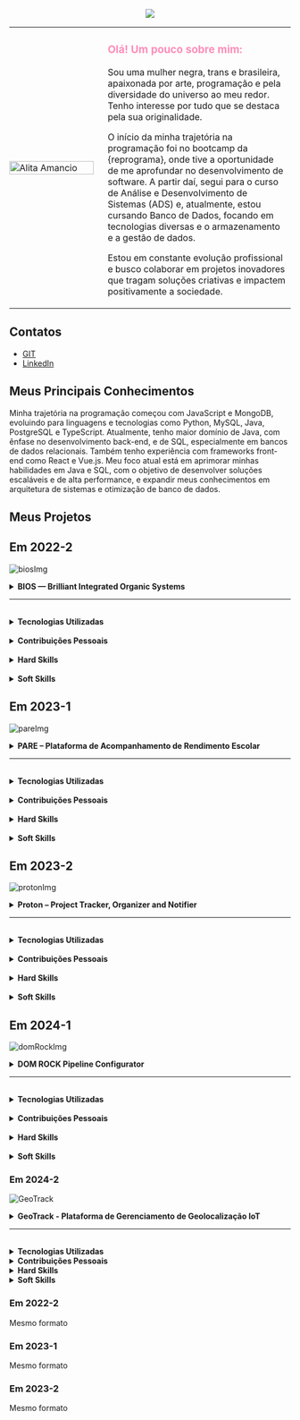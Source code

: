 <p align="center">
  <img src="https://capsule-render.vercel.app/api?type=transparent&width=1000&height=120&text=Alita%20Amancio%20%7C%20Portf%C3%B3lio%20APIs&fontColor=FE8DB9&fontSize=50" />
</p>

<table cellspacing="0" border="0" style="border-collapse: collapse;">
  <tr>
    <td width="30%" style="border:none; padding:0;">
      <img src="https://github.com/user-attachments/assets/cce28d30-7681-4f66-b4a2-bfc0ab0bf5d8" alt="Alita Amancio" width="100%" />
    </td>
    <td style="border:none; padding-left: 25px; vertical-align: top;">
      <h3><span style="color:#FE8DB9;">Olá! Um pouco sobre mim:</span></h3>
      <p>Sou uma mulher negra, trans e brasileira, apaixonada por arte, programação e pela diversidade do universo ao meu redor. Tenho interesse por tudo que se destaca pela sua originalidade.</p>
      <p>O início da minha trajetória na programação foi no bootcamp da {reprograma}, onde tive a oportunidade de me aprofundar no desenvolvimento de software. A partir daí, segui para o curso de Análise e Desenvolvimento de Sistemas (ADS) e, atualmente, estou cursando Banco de Dados, focando em tecnologias diversas e o armazenamento e a gestão de dados.</p>
      <p>Estou em constante evolução profissional e busco colaborar em projetos inovadores que tragam soluções criativas e impactem positivamente a sociedade.</p>
    </td>
  </tr>
</table>



## Contatos

- [GIT](https://github.com/AlitaAmancio)
- [LinkedIn](https://www.linkedin.com/in/AlitaAmancio/)

## Meus Principais Conhecimentos

Minha trajetória na programação começou com JavaScript e MongoDB, evoluindo para linguagens e tecnologias como Python, MySQL, Java, PostgreSQL e TypeScript. Atualmente, tenho maior domínio de Java, com ênfase no desenvolvimento back-end, e de SQL, especialmente em bancos de dados relacionais. Também tenho experiência com frameworks front-end como React e Vue.js. Meu foco atual está em aprimorar minhas habilidades em Java e SQL, com o objetivo de desenvolver soluções escaláveis e de alta performance, e expandir meus conhecimentos em arquitetura de sistemas e otimização de banco de dados.

## Meus Projetos

## Em 2022-2
![biosImg](https://github.com/user-attachments/assets/51934458-b927-44e0-90f0-4144259c9c9e)

<details>
<summary>
  <strong>
    BIOS — Brilliant Integrated Organic Systems
  </strong>
</summary>

A solução criada é uma plataforma web dedicada à gestão e monitoramento de problemas em máquinas distribuídas nos laboratórios da Fatec SJC. A BIOS oferece uma interface prática e intuitiva que permite reportar e acompanhar falhas de forma rápida e organizada. Com foco em otimizar o fluxo de manutenção, a plataforma facilita a comunicação entre usuários e equipes técnicas, garantindo maior eficiência e transparência no processo de atendimento e resolução dos incidentes.

[GIT](https://github.com/m-u-l-a-s/BIOS)

</br>

<details>
<summary>
<strong>Empresa Parceira: Fatec SJC</strong>
</summary>

</br>

A Fatec São José dos Campos é uma instituição pública de ensino focada em tecnologia e inovação, reconhecida pela formação de profissionais qualificados para o mercado regional. Com infraestrutura moderna e forte conexão com o setor produtivo, a Fatec contribui para o desenvolvimento de soluções práticas e eficientes, como a plataforma BIOS.

[Fatec SJC](https://fatecsjc-prd.azurewebsites.net/)

</details>

</br>

<details>
<summary>
<strong>Problema Identificado</strong>
</summary>

</br>

Na Fatec São José dos Campos, a manutenção das máquinas em diversos laboratórios depende de processos manuais para reportar e acompanhar falhas, o que pode gerar atrasos e dificuldades na comunicação entre usuários e equipes técnicas. Essa abordagem torna o processo de manutenção menos eficiente e impacta negativamente a agilidade na resolução dos problemas. O desafio, portanto, é desenvolver uma plataforma prática e intuitiva que permita o registro e monitoramento ágil dos incidentes, facilitando a comunicação e otimizando o fluxo de trabalho das equipes responsáveis pela manutenção.

</details>

</br>

<details>
<summary>
<strong>Solução Entregue</strong>
</summary>

</br>

A solução desenvolvida é uma plataforma web intuitiva e eficiente para o gerenciamento e monitoramento de falhas em máquinas dos laboratórios da Fatec São José dos Campos. A BIOS permite que os usuários reportem problemas de forma rápida e acompanhem o status das solicitações em tempo real. A interface facilita a comunicação entre os usuários e as equipes técnicas, organizando as informações de maneira clara e acessível. Além disso, a plataforma oferece funcionalidades para priorização dos atendimentos, controle de permissões e um painel administrativo que possibilita o monitoramento detalhado dos chamados e dos processos de manutenção, garantindo transparência, agilidade e maior eficiência operacional.

</details>

</details>

---

</br>

<details>
<summary>
<strong>Tecnologias Utilizadas</strong>
</summary>

</br>

- **HTML**: Utilizado para estruturar o conteúdo da interface web, garantindo uma base sólida e semântica para o front-end da aplicação.

- **CSS**: Responsável pela estilização da interface, permitindo um design moderno, responsivo e atraente para os usuários.

- **JavaScript**: Linguagem principal para tornar a interface interativa e dinâmica, facilitando a comunicação com o back-end e melhorando a experiência do usuário.

- **Python**: Linguagem utilizada no desenvolvimento do back-end, escolhida pela sua simplicidade, versatilidade e grande ecossistema de bibliotecas.

- **Flask**: Framework Python utilizado para construir a aplicação web, proporcionando uma estrutura leve e flexível para desenvolvimento rápido e manutenção eficiente.

- **Bootstrap**: Biblioteca CSS utilizada para acelerar a criação de interfaces responsivas e consistentes, com componentes prontos e design adaptável a diferentes dispositivos.

- **Figma**: Ferramenta de design colaborativo para criação e prototipagem da interface da aplicação, facilitando a comunicação visual entre equipe e stakeholders.

- **GitHub**: Plataforma utilizada para controle de versão do código-fonte, gerenciamento de versões, colaboração e integração contínua do projeto.

- **MySQL**: Sistema de gerenciamento de banco de dados relacional utilizado para armazenar e organizar os dados da aplicação de forma segura e eficiente.

- **Discord**: Ferramenta de comunicação adotada pela equipe para discussões rápidas, troca de ideias e colaboração em tempo real durante o desenvolvimento do projeto.
</details>

</br>

<details> 
<summary> 
<strong>Contribuições Pessoais</strong> 
</summary> 

</br>
  
Durante o projeto, atuei principalmente na implementação de funcionalidades do front-end com foco em acessibilidade da informação, experiência do usuário e boas práticas visuais. A seguir, listo algumas contribuições relevantes:

<details> 
  
<summary> 
<strong>Base das recomendações de solução de problemas</strong> 
</summary>

Implementei uma funcionalidade interativa no formulário de reporte de problemas que sugere automaticamente soluções básicas com base no tipo de erro selecionado pelo usuário (ex: "Teclado", "Internet", "Máquina não liga"). A lógica foi escrita em JavaScript e integrada ao HTML da página reportar.html, e novos estilos foram aplicados via CSS para garantir uma exibição clara das mensagens. A solução contribui diretamente para a autonomia do usuário final e reduz o número de chamados desnecessários.

</details> </br> <details> <summary> <strong>Adicionado link colapsável 'Especificações das Máquinas'</strong> </summary>
Implementei um componente colapsável para exibição das especificações técnicas das máquinas da instituição na tela de consulta de problemas resolvidos. A reformulação incluiu a organização semântica da informação em HTML e o uso de classes CSS para controle visual. A seção foi projetada para ser acessível e responsiva, melhorando a usabilidade e reduzindo o excesso de informações visíveis por padrão.

</details> </br>
Essas entregas evidenciam minha atenção a detalhes de usabilidade, clareza de código e boas práticas na organização da interface. Combinando HTML, CSS e JavaScript puro, contribuí para tornar a plataforma mais amigável, funcional e acessível para os usuários da BIOS.

</details> </br>

<details> <summary> <strong>Hard Skills</strong> </summary>

</br>
  
Ao longo do projeto, desenvolvi competências técnicas essenciais, explorando tecnologias de front-end e back-end, além de metodologias ágeis de gestão de produto. Foi uma oportunidade valiosa para aplicar e consolidar conhecimentos práticos logo no início da minha jornada acadêmica em tecnologia.

<details> <summary> <strong>Desenvolvimento Web (HTML, CSS, JS)</strong> </summary>
  
- **HTML5**: Utilizei HTML para estruturar as interfaces do sistema, criando páginas intuitivas e bem organizadas. Trabalhei com tags semânticas e elementos reutilizáveis, alcançando proficiência intermediária no desenvolvimento de estruturas web responsivas.

- **CSS3**: Apliquei estilos personalizados às páginas utilizando CSS puro, aprimorando a estética da interface e garantindo uma boa usabilidade. Experimentei variações de layout e explorei propriedades como border-radius, text-align e height: fit-content.

- **JavaScript**: Implementei lógica de interação no front-end com JavaScript puro, como sugestões dinâmicas baseadas na escolha do usuário. Alcancei proficiência intermediária, com foco em DOM manipulation e boas práticas de legibilidade de código.

</details> </br> <details> <summary> <strong>Desenvolvimento Backend (Python/Flask)</strong> </summary>
  
- **Python**: Utilizei Python como base da aplicação backend, estruturando a lógica dos endpoints e o fluxo de dados entre a interface e o banco de dados. Proficiência alcançada: intermediária, com domínio da sintaxe e uso de bibliotecas nativas.

- **Flask**: Com Flask, estruturei rotas e conectei formulários do front-end com o backend da aplicação, além de configurar templates. Esta experiência me deu uma compreensão prática do modelo MVC e da organização de projetos em microframeworks.

</details> </br> <details> <summary> <strong>Banco de Dados e Modelagem</strong> </summary>
  
- **MySQL**: Realizei a criação de tabelas, ajustes de colunas e manutenção do banco de dados relacional, garantindo a integridade dos dados inseridos pela plataforma. A proficiência é básica a intermediária, com foco na sintaxe SQL e estruturação de dados.

</details> </br> <details> <summary> <strong>Design e Prototipação</strong> </summary>
  
- **Figma**: Usei o Figma para organizar ideias e criar esboços visuais da interface. A ferramenta auxiliou na comunicação visual com o time, especialmente nas fases iniciais de concepção da experiência do usuário.

</details> </br> <details> <summary> <strong>Versionamento e Colaboração</strong> </summary>
  
- **GitHub**: Participei ativamente do versionamento do código, criando e revisando pull requests. Proficiência básica, com foco em boas práticas de commit e organização de branches.

- **Discord**: Utilizado como principal canal de comunicação com a equipe, facilitando a troca rápida de informações e o alinhamento das entregas em tempo real.

</details> </br> <details> <summary> <strong>Gestão de Produto (Atuação como P.O.)</strong> </summary>
  
Atuei como Product Owner (P.O.), representando os interesses do cliente e garantindo o alinhamento do projeto com as necessidades reais do usuário. Participei de reuniões, elaborei especificações técnicas e organizei prioridades de desenvolvimento. Essa atuação me proporcionou experiência prática em metodologias ágeis e uma visão ampla sobre planejamento e entregas em projetos reais.

</details> </details>

</br>

<details> <summary> <strong>Soft Skills</strong> </summary>
  
- **Comunicação com o Cliente**: Como P.O., exerci uma comunicação clara e empática com os stakeholders, traduzindo as demandas em requisitos técnicos compreensíveis para a equipe. Essa habilidade foi fundamental para garantir que a solução atendesse às expectativas do cliente.

- **Aprendizado Rápido**: Sendo meu primeiro semestre na área de tecnologia, mergulhei em diversas linguagens, ferramentas e frameworks de forma autodidata e colaborativa. Desenvolvi a habilidade de aprender sob demanda, aplicando novos conhecimentos em tempo real durante o desenvolvimento.

- **Proatividade**: Tomei iniciativa na identificação de melhorias e propondo soluções, tanto em aspectos técnicos quanto organizacionais. Essa postura me ajudou a evoluir rapidamente dentro do time e assumir responsabilidades de liderança desde o início.

- **Trabalho em Equipe**: Contribuí ativamente com a equipe multidisciplinar, respeitando o fluxo de trabalho ágil e colaborando para o alcance dos objetivos comuns. A troca constante de ideias e o suporte mútuo fortaleceram a coesão do grupo.

- **Organização**: Com a rotina estruturada em sprints, desenvolvi habilidades de planejamento e controle de tempo, organizando tarefas e acompanhando entregas de forma eficaz, mesmo diante de múltiplas demandas simultâneas.

- **Empatia e Escuta Ativa**: Ao lidar diretamente com usuários e desenvolvedores, aprendi a escutar com atenção antes de propor soluções, levando em consideração diferentes perspectivas para tomar decisões mais assertivas.

</details>

## Em 2023-1
![pareImg](https://github.com/user-attachments/assets/486fd91f-62e9-4797-a8b8-3f82d68c45ba)

<details> 
<summary> 
<strong>PARE – Plataforma de Acompanhamento de Rendimento Escolar</strong> 
</summary>
  
A PARE é uma solução desktop desenvolvida com foco no ambiente educacional, especialmente para auxiliar professores na gestão de atividades avaliativas e no acompanhamento individualizado do desempenho dos alunos. A plataforma permite o cadastro de provas e trabalhos com suas respectivas especificações, datas de entrega e atribuições por aluno, como notas e observações. A proposta é tornar o processo de registro e análise de rendimento mais prático, confiável e acessível, proporcionando aos educadores maior controle e visibilidade sobre a evolução das turmas ao longo do tempo.

[GIT](https://github.com/m-u-l-a-s/PARE)

</br> <details> <summary> <strong>Empresa Parceira: FATEC São José dos Campos</strong> </summary> </br>
A FATEC São José dos Campos atuou como instituição parceira deste projeto, proporcionando o contexto real para o desenvolvimento da solução. A proposta surgiu da necessidade de otimizar processos administrativos e pedagógicos em ambientes escolares, especialmente no registro e controle de atividades avaliativas. Com o apoio de professores e orientadores da instituição, o projeto foi estruturado com base em demandas reais do cotidiano educacional, garantindo maior alinhamento com os desafios enfrentados por docentes.

[FATEC SJC](https://fatecsjc-prd.azurewebsites.net/)

</details> </br> <details> <summary> <strong>Problema Identificado</strong> </summary> </br>
Durante a rotina escolar, professores precisam registrar diversas avaliações (provas, trabalhos, atividades complementares), suas especificações, datas e respectivas notas por aluno. Esse processo, quando feito manualmente ou com ferramentas genéricas como planilhas, se torna demorado, suscetível a erros e difícil de manter atualizado. A ausência de uma plataforma específica para essa finalidade compromete a organização das atividades, dificulta o acompanhamento da evolução dos alunos e torna mais complexa a geração de relatórios e análises pedagógicas. O desafio foi criar uma solução simples, funcional e acessível que atendesse diretamente essa lacuna no processo educacional.

</details> </br> <details> <summary> <strong>Solução Entregue</strong> </summary> </br>
A solução desenvolvida é uma aplicação desktop desenvolvida em Java que permite aos professores cadastrar instituições, turmas, alunos e atividades avaliativas. Cada atividade pode conter notas individuais, observações e status de entrega, permitindo o acompanhamento detalhado de cada estudante. O sistema também possibilita visualizar e consultar o desempenho por aluno ou turma, facilitando a tomada de decisão pedagógica. Com interface simples e funcionalidades objetivas, a plataforma busca atender à realidade de professores que precisam de uma ferramenta confiável para gestão de avaliações.

</details> </details>

---

</br>
<details> 
<summary> 
<strong>Tecnologias Utilizadas</strong> 
</summary> 
  
- **Java**: Linguagem de programação principal utilizada para o desenvolvimento da aplicação desktop, devido à sua robustez, portabilidade e ampla utilização em projetos acadêmicos e corporativos.

- **Apache NetBeans**: IDE escolhida para o desenvolvimento do projeto Java, com recursos integrados de depuração, design visual e integração com banco de dados.

- **MySQL**: Banco de dados relacional utilizado para armazenar todas as informações da aplicação, incluindo instituições, turmas, alunos e atividades avaliativas.

- **GitHub**: Utilizado para controle de versão, colaboração entre os membros da equipe, e hospedagem do repositório do projeto.

- **Figma**: Ferramenta de prototipação utilizada para planejar a interface da aplicação, permitindo que o design fosse validado visualmente antes do desenvolvimento.

- **Discord**: Plataforma utilizada para reuniões, alinhamento de tarefas e discussões técnicas em tempo real, promovendo a comunicação fluida entre os integrantes da equipe.

- **Trello**: Aplicação de gerenciamento de tarefas que auxiliou na organização do backlog, acompanhamento das sprints e distribuição de atividades entre os membros do time.

</details>

</br> 

<details> <summary> <strong>Contribuições Pessoais</strong> </summary> </br>
Durante o desenvolvimento do projeto PARE, atuei em frentes técnicas e de usabilidade, contribuindo diretamente para a navegação do sistema e automação de processos pedagógicos. A seguir, listo algumas das minhas entregas mais relevantes:

<details> <summary> <strong>Botão “Página Inicial” com Navegação Funcional</strong> </summary>
Implementei um botão com texto e ícone na tela de cadastro de aluno que redireciona o usuário para a tela inicial do sistema. Essa funcionalidade tornou a navegação mais intuitiva, reduzindo cliques e facilitando o retorno à tela principal.

</details> </br> <details> <summary> <strong>Botão “Cadastrar” na Tela Principal</strong> </summary>
Adicionei o botão “Cadastrar” à Tela Principal com evento ActionListener, que abre a interface de cadastro de alunos. A inclusão dessa funcionalidade atendeu à demanda de facilitar o acesso a tarefas comuns por parte dos professores.

</details> </br> <details> <summary> <strong>Atribuição automática de avaliações</strong> </summary>
Implementei a lógica de atribuição de uma nova avaliação a todos os alunos da sala automaticamente. Isso eliminou a necessidade de cadastro individual, agilizando o processo de criação de atividades.

</details> </br> <details> <summary> <strong>Cálculo de rendimento e média por avaliação</strong> </summary>
Implementei funcionalidades para calcular e exibir, em tempo real, a média da turma, número de aprovados e rendimento geral por avaliação, facilitando a análise de desempenho diretamente na interface.

</details> </details>
</br> <details> <summary> <strong>Hard Skills</strong> </summary> </br>
Durante o projeto, desenvolvi competências técnicas tanto no desenvolvimento da interface quanto na camada de negócio da aplicação.

</br> <details> <summary> <strong>Java (Swing)</strong> </summary>
Trabalhei com Java Swing para criar e manipular componentes visuais, incluindo botões, eventos e redirecionamentos. Aprofundei o uso de ActionListener, layouts e personalização visual, alcançando proficiência intermediária na construção de interfaces gráficas.

</details> </br> <details> <summary> <strong>Banco de Dados (MySQL)</strong> </summary>
Implementei comandos SQL para inserção e recuperação de dados, utilizando PreparedStatement e boas práticas de conexão com banco em Java. Estruturei tabelas como aluno_avaliacao e desenvolvi a lógica de relacionamento entre entidades.

</details> </br> <details> <summary> <strong>POO e Organização de Código</strong> </summary>
Criei classes e métodos organizados, utilizando conceitos de orientação a objetos para modularizar funcionalidades como cadastro em massa e cálculo de rendimento. Estruturei métodos reaproveitáveis com foco em clareza e manutenção.

</details> </br> <details> <summary> <strong>Integração Back-End e Interface</strong> </summary>
Integrei a lógica de negócio com a interface gráfica de maneira fluida, permitindo que as interações do usuário atualizassem corretamente os dados no banco e exibissem feedbacks visuais imediatos.

</details> </details>
</br> <details> <summary> <strong>Soft Skills</strong> </summary>
  
- **Colaboração**: Trabalhei de forma próxima com colegas desenvolvedores para garantir integração entre as telas e funcionalidades, propondo soluções em conjunto e fazendo revisões de código.

- **Comunicação**: Participei de reuniões frequentes com a equipe, contribuindo com sugestões de melhoria de usabilidade e reportando avanços e impedimentos de forma clara.

- **Responsabilidade Técnica**: Assumi a implementação de partes críticas do sistema e garanti o funcionamento correto de lógicas como cadastro automático de avaliações.

- **Organização**: Gerenciei minhas tarefas via Trello, priorizando demandas e organizando entregas de acordo com os ciclos de desenvolvimento definidos em equipe.

</details>

## Em 2023-2
![protonImg](https://github.com/user-attachments/assets/91ed1879-0a85-4cc5-8de8-af82e3a4d501)

<details> 
<summary> 
<strong>Proton – Project Tracker, Organizer and Notifier</strong> 
</summary>
  
O Proton é uma plataforma web desenvolvida para otimizar a organização, documentação e acompanhamento de processos em empresas de tecnologia voltadas à saúde. A aplicação conta com quatro perfis de usuário principais: colaboradores, que podem anexar pendências e evidências aos processos pelos quais são responsáveis e acompanhar seu ciclo de vida; líderes de equipe, que criam processos e designam etapas para colaboradores ou outros líderes; executivos C-level, que monitoram as atividades através de dashboards; e administradores, que possuem acesso completo para gerenciamento de usuários e recursos.

A solução é acessível via navegadores modernos como Google Chrome, Internet Explorer e Firefox, utilizando banco de dados em nuvem para garantir mobilidade e atualização em tempo real.

O projeto seguiu a metodologia ágil SCRUM, fomentando competências como proatividade, autonomia, colaboração e entrega de resultados entre os estudantes envolvidos.

</br> 
<details> 
<summary> 
<strong>Empresa Parceira: Ionic Health</strong> 
</summary> 
</br>
  
A Ionic Health atuou como empresa parceira deste projeto, apresentando o desafio real de organização e documentação dos processos internos na área de tecnologia em saúde. A parceria permitiu alinhar o desenvolvimento da plataforma Proton às necessidades específicas da empresa, garantindo que a solução atendesse a requisitos práticos do dia a dia, otimizando a comunicação e o controle dos processos internos.

[Ionic Health](https://www.ionic.health/)

</details> 

</br> 
<details> 
<summary> 
<strong>Problema Identificado</strong> 
</summary> 
</br>
A Ionic Health enfrentava dificuldades na gestão e documentação dos processos realizados dentro da empresa, especialmente na coordenação de tarefas entre diferentes níveis hierárquicos. A falta de uma ferramenta unificada tornava complexo o acompanhamento do ciclo de vida das atividades, resultando em falhas de comunicação, perda de evidências e baixa eficiência na entrega de resultados. Havia necessidade de uma solução integrada que permitisse organização clara, designação de responsabilidades, acompanhamento em tempo real e geração de indicadores para suporte à tomada de decisão.

</details> 

</br> 
<details> 
<summary> 
<strong>Solução Entregue</strong> 
</summary> 
</br>
Foi desenvolvida uma plataforma web chamada Proton, que permite aos usuários atuar em diferentes frentes conforme seu perfil. Colaboradores podem registrar pendências e anexar evidências; líderes criam processos e designam etapas; executivos acompanham o andamento via dashboards; e administradores controlam o sistema e os usuários. A aplicação é responsiva e compatível com diversos navegadores, utilizando banco de dados em nuvem para garantir acesso remoto e sincronização de dados. O Proton facilitou a organização dos processos internos, aumentando a transparência, o controle e a eficiência na empresa.

</details> 
</details>

---

</br>
<details> 
<summary> 
<strong>Tecnologias Utilizadas</strong> 
</summary> 
  
- **HTML**: Estrutura das páginas web, fornecendo a base para o conteúdo apresentado ao usuário.

- **CSS**: Responsável pela estilização visual das páginas, garantindo uma interface atraente e responsiva.

- **React e Typescript**: Utilizados para manipulação dinâmica dos inputs e construção de componentes interativos no frontend.

- **Python/Flask**: Backend do produto, responsável pelo processamento de dados, lógica de negócio e comunicação com o banco de dados.

- **Bootstrap**: Framework de estilização que agilizou a criação de layouts responsivos e consistentes.

- **Figma**: Ferramenta para prototipagem da interface, facilitando o planejamento visual e a validação do design.

- **GitHub**: Plataforma para controle de versionamento, documentação do código e colaboração entre a equipe.

- **MySQL**: Banco de dados relacional utilizado para armazenar e gerenciar todas as informações do sistema.

</details>

</br> 

<details> <summary> <strong>Contribuições Pessoais</strong> </summary> 
</br>
  
Durante o desenvolvimento do PROTON, atuei principalmente na implementação e aprimoramento do sistema de anexos para upload e gerenciamento de arquivos, além de melhorias na interface e navegação.

<details> <summary> <strong>Implementação da Página de Anexos</strong> </summary>
Desenvolvi a página de anexos com suporte para múltiplos uploads de arquivos utilizando React, Formik e Material-UI. Implementei validação de arquivos com o Yup, visualização da lista de arquivos, exclusão e controle do progresso do upload.

</details> </br> <details> <summary> <strong>Lógica de Upload com Progresso e Erros</strong> </summary>
Criei componentes para exibir o progresso do upload individual e tratamento de erros, incluindo feedback visual para arquivos inválidos e limite de tamanho configurado.

</details> </br> <details> <summary> <strong>Extensão e Validação de Tipos de Arquivo Permitidos</strong> </summary>
Adicionei a lógica para aceitar múltiplas extensões específicas (PDF, DOC, DOCX, XLSX, JPEG, PNG, entre outras) e limite de tamanho maior (até 10MB), melhorando a usabilidade e segurança no upload.

</details> </br> <details> <summary> <strong>Ícone de Logout e Navegação</strong> </summary>
Implementei botão de logout com ícone no menu superior para melhorar a usabilidade e fluxo do sistema.

</details>
</details>
</br> 

<details> <summary> <strong>Hard Skills</strong> </summary> </br>
Durante o projeto PROTON, desenvolvi as seguintes competências técnicas:

</br> <details> <summary> <strong>React e Formik</strong> </summary>
Desenvolvi formulários complexos com validação integrada usando Formik e Yup, além de gerenciar estados de upload e interação do usuário em React.

</details> </br> <details> <summary> <strong>TypeScript</strong> </summary>
Utilizei tipagem estática para garantir robustez e clareza no código, especialmente no tratamento de arquivos e estados no componente de múltiplos uploads.

</details> </br> <details> <summary> <strong>Material-UI</strong> </summary>
Implementei componentes visuais responsivos e estilizados, integrando ícones e layouts usando Material-UI para garantir uma boa experiência de usuário.

</details> </br> <details> <summary> <strong>API de Upload com Progresso</strong> </summary>
Implementei upload de arquivos via XMLHttpRequest com controle do progresso, tratamento de sucesso e falha, e integração com o frontend.

</details>
</details>
</br> 

<details> <summary> <strong>Soft Skills</strong> </summary>

- **Comunicação:** Troca contínua de informações para alinhamento do fluxo de upload e feedback de erros, além de integração com times frontend e backend.

- **Resiliência:** Tratamento de erros no upload e feedback visual claro para o usuário.

- **Organização:** Estruturação do código em componentes reutilizáveis e modulares para facilitar manutenção.

- **Colaboração:** Desenvolvimento alinhado com padrões da equipe, integrando componentes no menu superior e navegação do sistema.

</details>




## Em 2024-1
![domRockImg](https://github.com/user-attachments/assets/b586aa77-0630-4e02-a2fa-4c1ee8281247)

<details>
<summary>
<strong>DOM ROCK Pipeline Configurator</strong>
</summary>

A solução desenvolvida é uma plataforma web voltada para a gestão e configuração automatizada das fontes de dados, abordando a necessidade de simplificar e agilizar o processo de implantação para os clientes da Dom Rock. A plataforma permite aos usuários importar arquivos CSV ou Excel, ajustar tipos de dados, configurar mapeamentos e aplicar regras de transformação, como "de para", tudo por meio de uma interface intuitiva. Além disso, o sistema oferece controle de permissões e um painel administrativo com dashboards interativos e logs de rastreabilidade, garantindo agilidade, segurança e maior autonomia na configuração e gerenciamento dos dados, desde a importação até a transformação, com menor dependência de técnicos especialistas.

[GIT](https://github.com/wiz-fatec/dom-rock-pipeline-configurator)

</br>

<details>
<summary>
<strong>Empresa Parceira: Dom Rock</strong>
</summary>

</br>

A empresa Domrock é uma parceira estratégica no desenvolvimento deste projeto, especializada em soluções tecnológicas que aprimoram a gestão de dados e a inteligência de negócios. Com uma forte presença no mercado de TI, a Domrock tem como missão entregar soluções de alta qualidade e escalabilidade para seus clientes, proporcionando uma experiência única e customizada para atender às necessidades específicas de cada projeto. A parceria com a Domrock trouxe não apenas expertise técnica, mas também uma abordagem voltada para a inovação e a melhoria contínua dos processos de dados.

[DOM ROCK](https://www.domrock.net/)

</details>

</br>

<details>
<summary>
<strong>Problema Identificado</strong>
</summary>

</br>

Dom Rock possui uma arquitetura de processamento de dados encadeados denominado pipeline que contempla alguns estágios. Esses estágios são orquestrados de forma automatizada mediante características das fontes de dados e soluções de algoritmos de IA ou modelos matemáticos em função do negócio dos clientes. Na metodologia de implantação da solução, existe a necessidade de configurar as fontes de dados envolvidas para que a plataforma possa operar. Essa configuração, atualmente, é manual e trata-se de um passo crítico e fundamental que consome muito tempo de técnicos. O desafio, portanto, foi criar uma interface amigável para configuração das fontes de dados em alguns estágios que levariam a dois benefícios tangíveis: maior agilidade de configurar implantação para clientes Dom Rock e diminuit a dependência de técnicos especialistas para a configuração.

</details>

</br>

<details>
<summary>
<strong>Solução Entregue</strong>
</summary>

</br>

A solução desenvolvida foi uma plataforma web completa que resolve o problema de forma eficiente e prática. A interface de upload de dados permite aos usuários importar arquivos CSV ou Excel e visualizar a estrutura dos dados de forma clara e organizada, com a possibilidade de ajustar os tipos de dados, identificar colunas que podem conter valores nulos e definir regras de negócios. Além disso, foram implementadas funcionalidades de mapeamento de chave identificadora, configuração de transformações de dados (como a aplicação de regras de “de para”), e o gerenciamento de permissões de usuários com diferentes níveis de acesso e funcionalidades. A plataforma ainda conta com um painel de administração que oferece dashboards quantitativos e logs de rastreabilidade, permitindo ao administrador controlar e monitorar todas as ações realizadas pelos usuários de forma segura e transparente.

</details>

</details>

---

</br>

<details>
<summary>
<strong>Tecnologias Utilizadas</strong>
</summary>

</br>

- **Java**: Utilizado como linguagem principal para o desenvolvimento da aplicação back-end, proporcionando robustez e escalabilidade, além de facilitar a integração com outras tecnologias e frameworks.

- **Spring**: Framework utilizado para construir a aplicação em Java, oferecendo uma estrutura ágil e de fácil manutenção, com recursos como injeção de dependência, segurança e gerenciamento de transações.

- **IntelliJ IDEA**: IDE utilizada no desenvolvimento do projeto, devido às suas poderosas ferramentas de refatoração, depuração e suporte completo para Java e Spring, tornando o processo de desenvolvimento mais eficiente.

- **Visual Studio Code**: Editor de código também utilizado para o desenvolvimento, proporcionando uma interface leve e eficiente com suporte a extensões que facilitam a codificação e o gerenciamento de projetos.

- **HTML5**: Linguagem fundamental para a criação da estrutura do front-end da aplicação, garantindo compatibilidade com diferentes navegadores e dispositivos, além de possibilitar o uso de elementos semânticos para uma melhor acessibilidade e SEO.

- **Vue.js**: Framework JavaScript utilizado para construir a interface interativa do front-end. Permite a criação de componentes reutilizáveis e reativos, o que contribui para uma experiência de usuário fluida e dinâmica.

- **MySQL**: Banco de dados relacional utilizado para armazenar e gerenciar os dados da aplicação. Sua flexibilidade e suporte para grandes volumes de dados foram essenciais para a organização das informações de forma eficiente.

- **Figma**: Ferramenta de design colaborativo utilizada para criar protótipos da interface da aplicação, permitindo que a equipe de desenvolvimento e os stakeholders visualizassem e ajustassem o design de forma rápida e colaborativa.

- **StackOverflow**: Plataforma de ajuda técnica onde a equipe recorreu para tirar dúvidas, resolver problemas de programação e encontrar soluções para desafios específicos, colaborando com uma comunidade global de desenvolvedores.

- **Discord**: Ferramenta de comunicação utilizada pela equipe para discussões informais e rápidas, além de facilitar a colaboração em tempo real durante o desenvolvimento do projeto, com recursos de voz e texto.

- **Slack**: Plataforma de comunicação corporativa que foi utilizada para troca de informações com o Cliente.
</details>

</br>

<details>
<summary>
<strong>Contribuições Pessoais</strong>
</summary>

</br>

Durante o projeto, contribuí para diversas áreas do desenvolvimento, tanto no frontend quanto no backend. Minhas contribuições abordaram a resolução de problemas críticos, a implementação de novas funcionalidades e a melhoria da arquitetura do sistema. Abaixo, descrevo em detalhes algumas dessas contribuições divididas por commit:

<details>
<summary>
<strong>Add lz configuration POST</strong>
</summary>

O que começou como uma tarefa simples de adicionar um método específico se desdobrou em uma tarefa maior. Neste commit, refatorei algumas informações das Models ColumnConfig e LZMetadataConfig, o que implicou mudanças no próprio script do banco de dados. Com o intuito de formalizar a arquitetura MVC no projeto, criei interfaces que extendem o JpaRepository, desenvolvi os serviços correspondentes e, por fim, o controlador ColumnConfig com a adição do método POST inicialmente proposto. Foi um exercício interessante para uma primeira sprint, porém, em retrospectiva, creio que os nomes das classes poderiam ser repensados para maior clareza e praticidade.

</details>

</br>

<details>
<summary>
<strong>Hotfix removing column duplicating row</strong>
</summary>

Este commit, resultado da minha primeira interação com a ferramenta Vue e da experimentação com SCSS, aborda um problema de duplicação de colunas no frontend. Especificamente, corrigi um bug onde as colunas estavam sendo duplicadas na visualização, ajustando o componente Vue responsável por exibi-las e modificando o estilo SCSS para garantir que o layout fosse aplicado corretamente. Essas mudanças melhoraram a integridade dos dados exibidos e a experiência do usuário.

</details>

</br>

<details>
<summary>
<strong>Add Bronze Columns + Refactor Controllers & Update</strong>
</summary>
Este commit implementa as seguintes mudanças significativas no projeto:

- Adição de Colunas no SQL e Modelos: Foram adicionadas as colunas column_is_hash e column_valid tanto no script SQL quanto nos modelos relacionados, para suportar novos requisitos de configuração.

- Criação do Arquivo de Visualização (Views): Foi criado um novo arquivo "Views" para permitir a visualização dos dados dependendo da rota, utilizando a ferramenta JsonView. Isso proporciona um controle mais granular sobre quais dados são expostos em diferentes endpoints da API.

- Refatoração dos Controladores: Os métodos dos controladores ListViewController e ConfigViewController foram refatorados e renomeados para BronzeConfigController e LZConfigController, respectivamente. Esta refatoração inclui:

  - BronzeConfigController: Agora gerencia rotas relacionadas à configuração bronze, incluindo métodos para converter arquivos Excel para JSON e para obter e atualizar configurações específicas.
  - LZConfigController: Substitui o ConfigController e adiciona métodos para lidar com a conversão de arquivos CSV para JSON e para operações de CRUD nas configurações LZ.
  - Refatoração do Método UPDATE: O método de atualização foi revisado e melhorado para garantir uma manipulação mais eficiente das atualizações de configuração. A lógica agora inclui a atualização de colunas associadas ao arquivo de configuração.
  - Eliminação de Controladores Obsoletos: Os arquivos ListViewController.java e ConfigController.java foram removidos para refletir a nova estrutura e evitar redundâncias.

  Essas alterações melhoram a organização do código, a capacidade de manutenção e a flexibilidade para futuras adições de funcionalidades.
  </details>

</br>

<details>
<summary>
<strong>Add DonutChart backend logic for "Usuario por Empresa"</strong>
</summary>
O commit inclui ajustes e melhorias na implementação do gráfico de donut no front-end (Vue.js), incluindo a correção de erros, remoção de duplicações e ajustes no template e estilo. No back-end (Java/Spring), foram adicionadas novas funcionalidades para suportar a visualização do número de usuários por empresa, incluindo a criação de novos endpoints e a definição de consultas apropriadas no repositório.
</details>

</br>

Essas contribuições demonstram o desenvolvimento de habilidades técnicas e uma abordagem prática para resolver problemas e aprimorar o sistema. Desde ajustes em modelos e controladores no backend até a correção de bugs e melhorias de estilo no frontend, cada tarefa contribuiu para o avanço do projeto e ajudou a fortalecer minha experiência em áreas essenciais do desenvolvimento de software.

</details>

</br>

<details>
<summary>
<strong>Hard Skills</strong> 
</summary>

</br>

Durante o projeto, diversas hard skills foram aplicadas e desenvolvidas. Abaixo estão as principais competências técnicas utilizadas, acompanhadas do nível de proficiência alcançado:

<details>
<summary>
<strong>Desenvolvimento Backend (Java/Spring)</strong>
</summary>

- **Java/Spring Framework**: Trabalhei com Java e o framework Spring para desenvolver e refatorar a lógica de backend. Adicionei funcionalidades para a criação e manipulação de configurações, incluindo a implementação de novos endpoints REST e a criação de consultas SQL específicas. O nível de proficiência alcançado é avançado, pois fui responsável pela implementação de métodos CRUD, configuração de repositórios e integração com o banco de dados.

- **JPA/Hibernate**: Utilizei JPA (Java Persistence API) para a criação e manipulação de entidades e repositórios. Desenvolvi interfaces que estendem `JpaRepository` e implementei consultas personalizadas para suportar novos requisitos. Alcancei um nível de proficiência avançado, especialmente ao refatorar modelos e ajustar a configuração do banco de dados.

- **SQL**: Fiz ajustes no script SQL e atualizei modelos para adicionar novas colunas e suportar novos requisitos de configuração. A proficiência é avançada, considerando a complexidade das alterações feitas e a integração com a lógica do backend.
</details>

</br>

<details>
<summary>
<strong>Desenvolvimento Frontend (Vue.js)</strong>
</summary>

- **Vue.js**: Trabalhei com o Vue.js para ajustar componentes e corrigir bugs. Refatorei o componente `DonutChart` e ajustei a visualização dos dados. Desenvolvi um entendimento avançado da framework ao lidar com dados dinâmicos e atualizar templates.

- **SCSS/CSS**: Corrigi problemas de layout e estilo usando SCSS, garantindo que a apresentação dos dados fosse correta e responsiva. A proficiência alcançada é intermediária, com habilidade em ajustar estilos e resolver problemas de layout.
</details>

</br>

<details>
<summary>
<strong>Ferramentas e Tecnologias de Desenvolvimento</strong>
</summary>

- **JsonView**: Utilizei o JsonView para criar arquivos de visualização que controlam quais dados são expostos em diferentes endpoints da API. Isso demonstra um nível de proficiência intermediário em ferramentas de manipulação e visualização de dados.

- **Integração Frontend e Backend**: Trabalhei na integração entre o frontend e o backend, garantindo que os dados fossem corretamente recuperados e exibidos na interface do usuário. Isso incluiu ajustes na lógica de visualização e manipulação de dados, alcançando um nível avançado de proficiência.
</details>

</br>

<details>
<summary>
<strong>Metodologias e Boas Práticas</strong>
</summary>

- **Refatoração de Código**: Refatorei controladores e métodos para melhorar a organização e a manutenibilidade do código. A proficiência alcançada é avançada, demonstrando habilidade em organizar e otimizar a estrutura do código.

- **Resolução de Problemas e Debugging**: Resolvi problemas de duplicação de colunas e ajuste de estilos, melhorando a integridade dos dados e a experiência do usuário. Isso reflete uma proficiência intermediária a avançada na resolução de problemas e debugging.
</details>

</br>

Em resumo, o projeto proporcionou uma oportunidade significativa para aplicar e aprimorar habilidades em desenvolvimento backend e frontend, com um foco particular em Java/Spring e Vue.js. O nível de proficiência alcançado varia de intermediário a avançado, refletindo o trabalho significativo em ajustes, refatorações e integração de sistemas.

</details>

</br>

<details>
<summary>
<strong>Soft Skills</strong>
</summary>

</br>

- **Comunicação**: Como nova integrante de um time já pré-estabelecido, precisei exercitar minhas habilidades de comunicação para me adaptar às dinâmicas de trabalho da equipe. A comunicação clara e assertiva foi fundamental para compreender os desafios e expectativas dos outros membros do time, assim como para compartilhar minhas próprias ideias e progressos. Ao longo do tempo, aprimorei minha capacidade de ouvir ativamente, buscando sempre um entendimento completo antes de responder ou tomar decisões.

- **Flexibilidade**: Ao ingressar em um time que já possuía uma rotina estabelecida, precisei demonstrar flexibilidade para me adaptar rapidamente aos novos métodos de trabalho e estilos de colaboração. A flexibilidade foi essencial para lidar com mudanças inesperadas, como ajustes de prazos ou prioridades, sem perder o foco nas entregas. Aprendi a ajustar minhas abordagens conforme as necessidades da equipe, respeitando a metodologia ágil e contribuindo para um ambiente de trabalho mais dinâmico e colaborativo.

- **Organização do Tempo**: Trabalhando com a metodologia Scrum, tive que me adaptar rapidamente à divisão das sprints e ao planejamento de tarefas de acordo com prazos bem definidos. A organização do meu tempo foi crucial para garantir que eu cumprisse minhas responsabilidades dentro do ciclo da sprint, sem comprometer a qualidade das entregas. Aprendi a priorizar atividades, a dividir tarefas em blocos menores e a ser disciplinada no acompanhamento do progresso das minhas responsabilidades, o que facilitou uma colaboração mais eficiente dentro do time.

- **Trabalho em Equipe**: A colaboração eficaz com o time foi essencial para o sucesso de projetos dentro do método ágil. Precisei me integrar rapidamente ao grupo, entendendo as competências de cada membro e como poderia contribuir para a coesão do time. A empatia foi uma habilidade-chave, pois ajudou a estabelecer um ambiente de confiança e respeito mútuo, favorecendo a troca de ideias e a resolução de conflitos de maneira construtiva. Aprendi a reconhecer as forças individuais dos colegas e a alinhar esforços para alcançar os objetivos comuns.

- **Resolução de Problemas**: Durante as sprints, surgiram desafios inesperados que exigiram pensamento crítico e habilidades de resolução de problemas. Precisava ser capaz de identificar rapidamente as causas raízes dos obstáculos e colaborar com os membros do time para encontrar soluções criativas e eficientes. A capacidade de pensar de forma estratégica, considerar diferentes abordagens e trabalhar de maneira colaborativa foi essencial para manter o fluxo de trabalho produtivo e a qualidade das entregas.

- **Adaptabilidade**: Em um ambiente ágil, as condições e as demandas podem mudar rapidamente, e ser capaz de se adaptar a essas mudanças foi uma habilidade essencial. Aprendi a ser proativa ao me ajustar às alterações nas prioridades ou processos, mantendo sempre o foco nos objetivos do time. Isso não só ajudou a melhorar meu desempenho individual, mas também fortaleceu minha contribuição para o time como um todo, que precisa de agilidade para reagir às mudanças do ambiente de desenvolvimento.

- **Gestão de Conflitos**: Ao trabalhar em equipe, é natural que surjam divergências de opinião ou conflitos de abordagem. Ao longo dessa adaptação, desenvolvi habilidades para lidar com essas situações de forma construtiva. Ao invés de evitar os conflitos, aprendi a abordá-los de maneira aberta e respeitosa, buscando sempre o consenso e a melhor solução para o grupo. Essa habilidade foi fundamental para manter a harmonia no time e garantir que os desafios fossem superados com foco no resultado final.

- **Proatividade**: Para me integrar de forma eficaz ao time, precisei ser proativa ao assumir responsabilidades e tomar a iniciativa, seja ao sugerir melhorias nos processos ou ao antecipar possíveis problemas. Essa atitude não só acelerou meu processo de adaptação, como também mostrou meu comprometimento com o sucesso do time e com a entrega de resultados. Ao agir de forma proativa, contribuo para um ambiente de trabalho mais dinâmico e com menos necessidade de supervisão constante.
</details>

### Em 2024-2
![GeoTrack](https://github.com/user-attachments/assets/4213032d-5f60-4a3a-9792-ccd9917d22c1)

<details>
<summary>
<strong>GeoTrack - Plataforma de Gerenciamento de Geolocalização IoT</strong>
</summary>

GeoTrack é uma plataforma web inovadora projetada para simplificar e automatizar o gerenciamento de dados de geolocalização em tempo real provenientes de dispositivos IoT, como wearables, tags e smartphones. Desenvolvido para escalabilidade e segurança, o sistema permite que usuários autorizados configurem, monitorem e analisem fluxos de geodados de forma intuitiva, sem necessidade de conhecimentos técnicos avançados. A solução agiliza a implantação das operações, assegurando a integridade, consistência e segurança das informações, além de reduzir a dependência de técnicos especializados, tornando o monitoramento e rastreamento de pessoas e ativos mais eficiente e confiável.

[GIT](https://github.com/iNineBD/GeoTrack-4Sem2024Main/tree/main)

</br>

<details>
<summary>
<strong>Empresa Parceira: ITO1</strong>
</summary>

</br>

A ITO1 é uma empresa especializada em soluções tecnológicas para Internet das Coisas (IoT), focada na inovação e automação de processos para monitoramento e gestão de dados em tempo real. Com ampla experiência no mercado, a ITO1 atua como parceira estratégica, contribuindo com know-how técnico e visão estratégica para o desenvolvimento do GeoTrack, garantindo a entrega de uma solução robusta e alinhada às necessidades dos clientes.

[ITO1](https://www.ito1.com.br/)

</details>

</br>

<details>
<summary>
<strong>Problema Identificado</strong>
</summary>

</br>

A empresa enfrenta o desafio de gerir e consultar grandes volumes de dados de geolocalização gerados continuamente por dispositivos IoT. Atualmente, a configuração desses dados para monitoramento é feita de forma manual, processo que consome tempo e exige alta especialização técnica. Há necessidade de um sistema que permita automatizar a configuração e gerenciamento dos dados para aumentar a agilidade operacional e garantir a confiabilidade das informações, reduzindo a dependência de técnicos especialistas.

</details>

</br>

<details>
<summary>
<strong>Solução Entregue</strong>
</summary>

</br>

O GeoTrack oferece uma plataforma web que possibilita interação com mapas por meio de funções de arrastar e zoom, facilitando a navegação na área de interesse. Usuários podem filtrar resultados por pessoa via lista suspensa para visualizar dispositivos associados, além de aplicar filtros temporais por período usando calendário para consultas específicas. O sistema também permite buscas rápidas utilizando tags pré-definidas, como "Hoje", "Últimos 3 dias", "Esta semana" e "Último mês". No mapa, são exibidos pontos de localização através de marcadores visuais que indicam paradas em rotas, possibilitando a visualização completa das rotas de pessoas ou objetos conforme os filtros aplicados. Ainda, o usuário pode criar, visualizar e excluir seções geográficas utilizando formas geométricas para definir regiões personalizadas de busca. Relatórios detalhados são apresentados em pop-ups com informações complementares sobre os dados mapeados. O acesso ao sistema ocorre mediante autenticação segura por login e validação de credenciais, garantindo que apenas usuários autorizados acessem a plataforma. Por fim, a solução conta com uma infraestrutura robusta, escalável e altamente disponível, apta a processar grandes volumes de dados IoT com alta performance e confiabilidade.

</details>

</details>

---

</br>

<details>
<summary>
<strong>Tecnologias Utilizadas</strong>
</summary>

</br>

- **Java JDK 21.0.2**: utilizada como linguagem principal para o desenvolvimento do backend, proporcionando robustez, escalabilidade e integração com frameworks modernos.
 
- **Spring Boot 3.3.2**: framework que facilitou a criação de serviços REST e a estruturação da aplicação backend com segurança, injeção de dependência e gestão de transações.

- **Oracle Database**: sistema gerenciador de banco de dados relacional responsável pelo armazenamento e consulta eficiente dos dados de geolocalização.

- **Vue.js 2.6.12**: framework JavaScript utilizado no frontend para criação de interfaces interativas e responsivas, garantindo uma experiência fluida para o usuário.

- **Vuetify**: biblioteca de componentes para Vue.js que agilizou o desenvolvimento da interface, com elementos visuais modernos e consistentes.

- **JavaScript**: linguagem utilizada para lógica e manipulação dinâmica do frontend, garantindo interatividade e responsividade.

- **YouTrack**: ferramenta adotada para o gerenciamento de tarefas, acompanhamento do progresso e organização do projeto.

- **Figma**: utilizada para o design e prototipagem das telas, permitindo a visualização e ajustes colaborativos do layout.

- **IntelliJ IDEA**: ambiente de desenvolvimento integrado (IDE) utilizado para programação backend, oferecendo recursos avançados para codificação e depuração.

- **Visual Studio Code**: editor leve utilizado para desenvolvimento frontend, com suporte a extensões que facilitam a criação do código Vue.js e JavaScript.

- **Postman**: ferramenta usada para criação, teste e documentação das APIs REST que conectam o frontend ao backend.

</details>

<details> <summary> <strong>Contribuições Pessoais</strong> </summary>
Durante o desenvolvimento do GeoTrack, atuei principalmente na criação e refatoração de componentes de filtro e métricas, além de melhorias na navegação e usabilidade da interface.

<details> <summary> <strong>Criação do Componente MetricsCard</strong> </summary> Desenvolvi o componente MetricsCard para exibir métricas do sistema, como número de usuários e áreas geográficas. O componente consome dados da API, utiliza Vue Composition API e atualiza os valores em tempo real. </details> </br> <details> <summary> <strong>Integração do MetricsCard na Sidebar</strong> </summary> Integrei o MetricsCard à Sidebar com uso de v-expansion-panels do Vuetify, permitindo ao usuário acessar filtros e métricas em uma interface clara e intuitiva, com navegação direta para diferentes funcionalidades. </details> </br> <details> <summary> <strong>Refatoração dos Componentes de Filtro</strong> </summary> Melhorei a legibilidade e manutenção dos componentes GeographicAreasFilter e StopPointsFilter, reestruturando o markup, padronizando chamadas de API e organizando melhor as propriedades dos componentes Vuetify. </details> </br> <details> <summary> <strong>Adição do Botão de Ajuda "Dúvidas?"</strong> </summary> Implementei o botão de ajuda com ícone de interrogação (mdi-help-circle) nos painéis de filtro, através do componente InfoPanel.vue, oferecendo ponto de acesso para futuras orientações ou tooltips de uso. </details> </details> 

<details> <summary> <strong>Hard Skills</strong> </summary>
  
Durante o projeto GeoTrack, desenvolvi as seguintes competências técnicas:

<details> <summary> <strong>Vue 3 com Composition API</strong> </summary>
Utilizei Vue 3 com Composition API para controle de estado, reatividade e ciclo de vida em componentes como MetricsCard e filtros de busca.

</details> </br> <details> <summary> <strong>Vuetify</strong> </summary> Implementei layouts responsivos e componentes estilizados com Vuetify (v-combobox, v-btn, v-date-input, v-chip), garantindo boa usabilidade e consistência visual. </details> </br> <details> <summary> <strong>Integração com API via Axios</strong> </summary> Realizei chamadas assíncronas para recuperar dados de usuários e áreas geográficas, tratando erros e estruturando os dados recebidos no formato adequado para os componentes. </details> </br> <details> <summary> <strong>Vue Router e Navegação Condicional</strong> </summary> Implementei lógica de navegação condicional entre filtros e páginas, com uso de Vue Router e controle dinâmico de expansão de painéis de filtro com base na rota atual. </details> </details> <details> 
  
<summary> <strong>Soft Skills</strong> </summary>

- **Comunicação**: Interação constante com o time para alinhar as melhorias visuais e técnicas nos componentes de filtro e layout da Sidebar.

- **Resiliência**: Adaptação a mudanças de escopo e ajustes em tempo real durante integração com outros módulos.

- **Organização**: Refatoração de código em componentes coesos e reaproveitáveis, melhorando legibilidade e manutenção futura.

- **Colaboração**: Alinhamento com boas práticas de equipe e integração de novos componentes com as funcionalidades existentes no sistema.

</details>

### Em 2022-2

Mesmo formato

### Em 2023-1

Mesmo formato

### Em 2023-2

Mesmo formato
